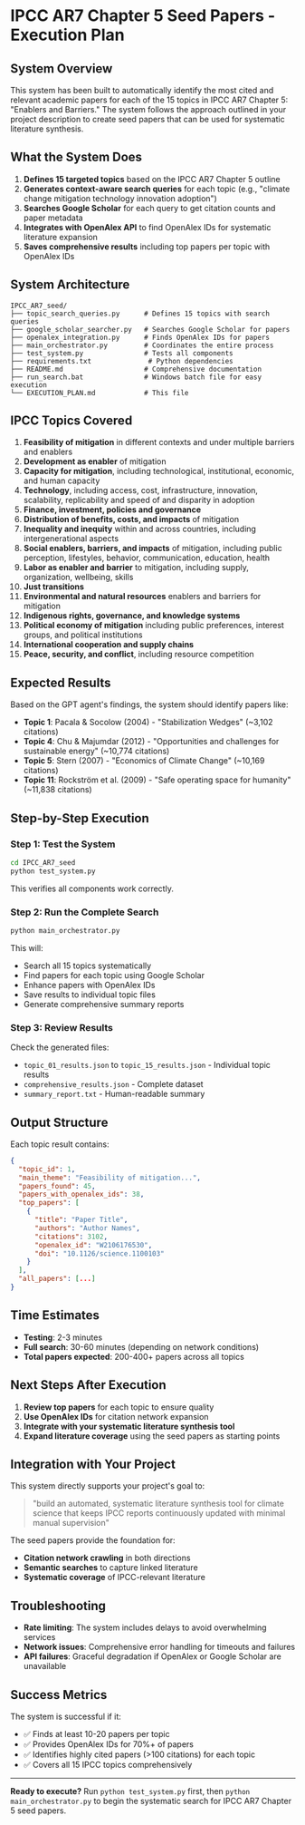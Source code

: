 # IPCC AR7 Chapter 5 Seed Papers - Execution Plan

## System Overview

This system has been built to automatically identify the most cited and relevant academic papers for each of the 15 topics in IPCC AR7 Chapter 5: "Enablers and Barriers." The system follows the approach outlined in your project description to create seed papers that can be used for systematic literature synthesis.

## What the System Does

1. **Defines 15 targeted topics** based on the IPCC AR7 Chapter 5 outline
2. **Generates context-aware search queries** for each topic (e.g., "climate change mitigation technology innovation adoption")
3. **Searches Google Scholar** for each query to get citation counts and paper metadata
4. **Integrates with OpenAlex API** to find OpenAlex IDs for systematic literature expansion
5. **Saves comprehensive results** including top papers per topic with OpenAlex IDs

## System Architecture

```
IPCC_AR7_seed/
├── topic_search_queries.py      # Defines 15 topics with search queries
├── google_scholar_searcher.py   # Searches Google Scholar for papers
├── openalex_integration.py      # Finds OpenAlex IDs for papers
├── main_orchestrator.py         # Coordinates the entire process
├── test_system.py               # Tests all components
├── requirements.txt              # Python dependencies
├── README.md                    # Comprehensive documentation
├── run_search.bat               # Windows batch file for easy execution
└── EXECUTION_PLAN.md            # This file
```

## IPCC Topics Covered

1. **Feasibility of mitigation** in different contexts and under multiple barriers and enablers
2. **Development as enabler** of mitigation  
3. **Capacity for mitigation**, including technological, institutional, economic, and human capacity
4. **Technology**, including access, cost, infrastructure, innovation, scalability, replicability and speed of and disparity in adoption
5. **Finance, investment, policies and governance**
6. **Distribution of benefits, costs, and impacts** of mitigation
7. **Inequality and inequity** within and across countries, including intergenerational aspects
8. **Social enablers, barriers, and impacts** of mitigation, including public perception, lifestyles, behavior, communication, education, health
9. **Labor as enabler and barrier** to mitigation, including supply, organization, wellbeing, skills
10. **Just transitions**
11. **Environmental and natural resources** enablers and barriers for mitigation
12. **Indigenous rights, governance, and knowledge systems**
13. **Political economy of mitigation** including public preferences, interest groups, and political institutions
14. **International cooperation and supply chains**
15. **Peace, security, and conflict**, including resource competition

## Expected Results

Based on the GPT agent's findings, the system should identify papers like:

- **Topic 1**: Pacala & Socolow (2004) - "Stabilization Wedges" (~3,102 citations)
- **Topic 4**: Chu & Majumdar (2012) - "Opportunities and challenges for sustainable energy" (~10,774 citations)  
- **Topic 5**: Stern (2007) - "Economics of Climate Change" (~10,169 citations)
- **Topic 11**: Rockström et al. (2009) - "Safe operating space for humanity" (~11,838 citations)

## Step-by-Step Execution

### Step 1: Test the System
```bash
cd IPCC_AR7_seed
python test_system.py
```
This verifies all components work correctly.

### Step 2: Run the Complete Search
```bash
python main_orchestrator.py
```
This will:
- Search all 15 topics systematically
- Find papers for each topic using Google Scholar
- Enhance papers with OpenAlex IDs
- Save results to individual topic files
- Generate comprehensive summary reports

### Step 3: Review Results
Check the generated files:
- `topic_01_results.json` to `topic_15_results.json` - Individual topic results
- `comprehensive_results.json` - Complete dataset
- `summary_report.txt` - Human-readable summary

## Output Structure

Each topic result contains:
```json
{
  "topic_id": 1,
  "main_theme": "Feasibility of mitigation...",
  "papers_found": 45,
  "papers_with_openalex_ids": 38,
  "top_papers": [
    {
      "title": "Paper Title",
      "authors": "Author Names", 
      "citations": 3102,
      "openalex_id": "W2106176530",
      "doi": "10.1126/science.1100103"
    }
  ],
  "all_papers": [...]
}
```

## Time Estimates

- **Testing**: 2-3 minutes
- **Full search**: 30-60 minutes (depending on network conditions)
- **Total papers expected**: 200-400+ papers across all topics

## Next Steps After Execution

1. **Review top papers** for each topic to ensure quality
2. **Use OpenAlex IDs** for citation network expansion
3. **Integrate with your systematic literature synthesis tool**
4. **Expand literature coverage** using the seed papers as starting points

## Integration with Your Project

This system directly supports your project's goal to:
> "build an automated, systematic literature synthesis tool for climate science that keeps IPCC reports continuously updated with minimal manual supervision"

The seed papers provide the foundation for:
- **Citation network crawling** in both directions
- **Semantic searches** to capture linked literature
- **Systematic coverage** of IPCC-relevant literature

## Troubleshooting

- **Rate limiting**: The system includes delays to avoid overwhelming services
- **Network issues**: Comprehensive error handling for timeouts and failures
- **API failures**: Graceful degradation if OpenAlex or Google Scholar are unavailable

## Success Metrics

The system is successful if it:
- ✅ Finds at least 10-20 papers per topic
- ✅ Provides OpenAlex IDs for 70%+ of papers
- ✅ Identifies highly cited papers (>100 citations) for each topic
- ✅ Covers all 15 IPCC topics comprehensively

---

**Ready to execute?** Run `python test_system.py` first, then `python main_orchestrator.py` to begin the systematic search for IPCC AR7 Chapter 5 seed papers.
